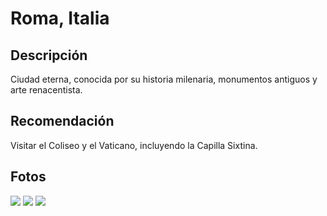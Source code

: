 # Roma, Italia

## Descripción
Ciudad eterna, conocida por su historia milenaria, monumentos antiguos y arte renacentista.

## Recomendación
Visitar el Coliseo y el Vaticano, incluyendo la Capilla Sixtina.

## Fotos
![](https://upload.wikimedia.org/wikipedia/commons/d/de/Colosseo_2020.jpg)
![](https://blog.viajobien.com/wp-content/uploads/Plantilla-foto-destacada-BLOG305-880x320.jpg)
![](https://upload.wikimedia.org/wikipedia/commons/thumb/8/82/Sistina-interno.jpg/270px-Sistina-interno.jpg)